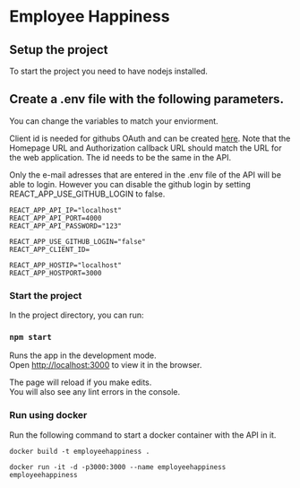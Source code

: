 # Employee Happiness

## Setup the project

To start the project you need to have nodejs installed.

## Create a .env file with the following parameters.

You can change the variables to match your enviorment.

Client id is needed for githubs OAuth and can be created [here](https://github.com/settings/developers). Note that the Homepage URL and Authorization callback URL should match the URL for the web application. The id needs to be the same in the API.

Only the e-mail adresses that are entered in the .env file of the API will be able to login. However you can disable the github login by setting REACT_APP_USE_GITHUB_LOGIN to false.

```
REACT_APP_API_IP="localhost"
REACT_APP_API_PORT=4000
REACT_APP_API_PASSWORD="123"

REACT_APP_USE_GITHUB_LOGIN="false"
REACT_APP_CLIENT_ID=

REACT_APP_HOSTIP="localhost"
REACT_APP_HOSTPORT=3000
```

### Start the project

In the project directory, you can run:

### `npm start`

Runs the app in the development mode.\
Open [http://localhost:3000](http://localhost:3000) to view it in the browser.

The page will reload if you make edits.\
You will also see any lint errors in the console.

### Run using docker
Run the following command to start a docker container with the API in it.

```
docker build -t employeehappiness .

docker run -it -d -p3000:3000 --name employeehappiness employeehappiness
```
